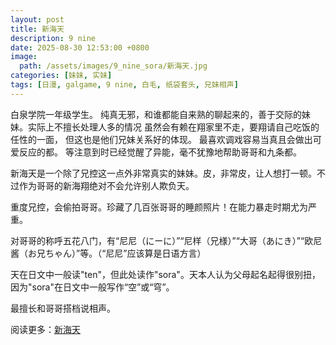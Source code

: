 ```yaml
---
layout: post
title: 新海天
description: 9 nine
date: 2025-08-30 12:53:00 +0800
image:
  path: /assets/images/9_nine_sora/新海天.jpg
categories: [妹妹, 实妹]
tags: [日漫, galgame, 9 nine, 白毛, 纸袋套头, 兄妹相声]
---
```

白泉学院一年级学生。
纯真无邪，和谁都能自来熟的聊起来的，善于交际的妹妹。实际上不擅长处理人多的情况
虽然会有赖在翔家里不走，要翔请自己吃饭的任性的一面，
但这也是他们兄妹关系好的体现。
最喜欢调戏容易当真且会做出可爱反应的都。
等注意到时已经觉醒了异能，毫不犹豫地帮助哥哥和九条都。

新海天是一个除了兄控这一点外非常真实的妹妹。皮，非常皮，让人想打一顿。不过作为哥哥的新海翔绝对不会允许别人欺负天。

重度兄控，会偷拍哥哥。珍藏了几百张哥哥的睡颜照片！在能力暴走时期尤为严重。

对哥哥的称呼五花八门，有“尼尼（にーに）”“尼样（兄様）”“大哥（あにき）”“欧尼酱（お兄ちゃん）”等。（“尼尼”应该算是日语方言）

天在日文中一般读"ten"，但此处读作"sora"。天本人认为父母起名起得很别扭，因为"sora"在日文中一般写作“空”或“穹”。

最擅长和哥哥搭档说相声。

阅读更多：[新海天](https://mzh.moegirl.org.cn/%E6%96%B0%E6%B5%B7%E5%A4%A9)
